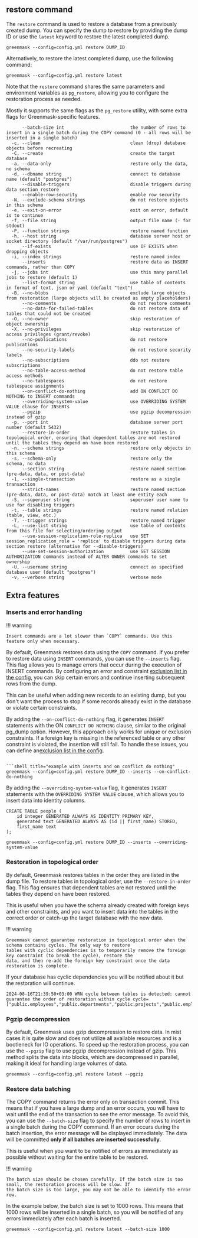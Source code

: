 ## restore command

The `restore` command is used to restore a database from a previously created dump. You can specify the dump to restore
by providing the dump ID or use the `latest` keyword to restore the latest completed dump.

```shell
greenmask --config=config.yml restore DUMP_ID
```

Alternatively, to restore the latest completed dump, use the following command:

```shell
greenmask --config=config.yml restore latest
```

Note that the `restore` command shares the same parameters and environment variables as `pg_restore`,
allowing you to configure the restoration process as needed.

Mostly it supports the same flags as the `pg_restore` utility, with some extra flags for Greenmask-specific features.

```text title="Supported flags"
      --batch-size int                         the number of rows to insert in a single batch during the COPY command (0 - all rows will be inserted in a single batch)
  -c, --clean                                  clean (drop) database objects before recreating
  -C, --create                                 create the target database
  -a, --data-only                              restore only the data, no schema
  -d, --dbname string                          connect to database name (default "postgres")
      --disable-triggers                       disable triggers during data section restore
      --enable-row-security                    enable row security
  -N, --exclude-schema strings                 do not restore objects in this schema
  -e, --exit-on-error                          exit on error, default is to continue
  -f, --file string                            output file name (- for stdout)
  -P, --function strings                       restore named function
  -h, --host string                            database server host or socket directory (default "/var/run/postgres")
      --if-exists                              use IF EXISTS when dropping objects
  -i, --index strings                          restore named index
      --inserts                                restore data as INSERT commands, rather than COPY
  -j, --jobs int                               use this many parallel jobs to restore (default 1)
      --list-format string                     use table of contents in format of text, json or yaml (default "text")
  -B, --no-blobs                               exclude large objects from restoration (large objects will be created as empty placeholders)
      --no-comments                            do not restore comments
      --no-data-for-failed-tables              do not restore data of tables that could not be created
  -O, --no-owner                               skip restoration of object ownership
  -X, --no-privileges                          skip restoration of access privileges (grant/revoke)
      --no-publications                        do not restore publications
      --no-security-labels                     do not restore security labels
      --no-subscriptions                       ddo not restore subscriptions
      --no-table-access-method                 do not restore table access methods
      --no-tablespaces                         do not restore tablespace assignments
      --on-conflict-do-nothing                 add ON CONFLICT DO NOTHING to INSERT commands
      --overriding-system-value                use OVERRIDING SYSTEM VALUE clause for INSERTs
      --pgzip                                  use pgzip decompression instead of gzip
  -p, --port int                               database server port number (default 5432)
      --restore-in-order                       restore tables in topological order, ensuring that dependent tables are not restored until the tables they depend on have been restored
  -n, --schema strings                         restore only objects in this schema
  -s, --schema-only                            restore only the schema, no data
      --section string                         restore named section (pre-data, data, or post-data)
  -1, --single-transaction                     restore as a single transaction
      --strict-names                           restore named section (pre-data, data, or post-data) match at least one entity each
  -S, --superuser string                       superuser user name to use for disabling triggers
  -t, --table strings                          restore named relation (table, view, etc.)
  -T, --trigger strings                        restore named trigger
  -L, --use-list string                        use table of contents from this file for selecting/ordering output
      --use-session-replication-role-replica   use SET session_replication_role = 'replica' to disable triggers during data section restore (alternative for --disable-triggers)
      --use-set-session-authorization          use SET SESSION AUTHORIZATION commands instead of ALTER OWNER commands to set ownership
  -U, --username string                        connect as specified database user (default "postgres")
  -v, --verbose string                         verbose mode
```

## Extra features

### Inserts and error handling

!!! warning

    Insert commands are a lot slower than `COPY` commands. Use this feature only when necessary.

By default, Greenmask restores data using the `COPY` command. If you prefer to restore data using `INSERT` commands, you
can
use the `--inserts` flag. This flag allows you to manage errors that occur during the execution of INSERT commands. By
configuring an error and constraint [exclusion list in the config](../configuration.md#restoration-error-exclusion),
you can skip certain errors and continue inserting subsequent rows from the dump.

This can be useful when adding new records to an existing dump, but you don't want the process to stop if some records
already exist in the database or violate certain constraints.

By adding the `--on-conflict-do-nothing` flag, it generates `INSERT` statements with the ON `CONFLICT DO NOTHING`
clause, similar to the original pg_dump option. However, this approach only works for unique or exclusion constraints.
If a foreign key is missing in the referenced table or any other constraint is violated, the insertion will still fail.
To handle these issues, you can define
an[exclusion list in the config](../configuration.md#restoration-error-exclusion).

```shell title="example with inserts and error handling"

```shell title="example with inserts and on conflict do nothing"
greenmask --config=config.yml restore DUMP_ID --inserts --on-conflict-do-nothing
```

By adding the `--overriding-system-value` flag, it generates `INSERT` statements with the `OVERRIDING SYSTEM VALUE`
clause, which allows you to insert data into identity columns. 

```postgresql title="example of GENERATED ALWAYS AS IDENTITY column"
CREATE TABLE people (
    id integer GENERATED ALWAYS AS IDENTITY PRIMARY KEY,
    generated text GENERATED ALWAYS AS (id || first_name) STORED,
    first_name text
);
```

```shell title="example with inserts"
greenmask --config=config.yml restore DUMP_ID --inserts --overriding-system-value
```

### Restoration in topological order

By default, Greenmask restores tables in the order they are listed in the dump file. To restore tables in topological
order, use the `--restore-in-order` flag. This flag ensures that dependent tables are not restored until the tables they
depend on have been restored.

This is useful when you have the schema already created with foreign keys and other constraints, and you want to insert
data into the tables in the correct order or catch-up the target database with the new data.

!!! warning

    Greenmask cannot guarantee restoration in topological order when the schema contains cycles. The only way to restore
    tables with cyclic dependencies is to temporarily remove the foreign key constraint (to break the cycle), restore the
    data, and then re-add the foreign key constraint once the data restoration is complete.

If your database has cyclic dependencies you will be notified about it but the restoration will continue.

```text
2024-08-16T21:39:50+03:00 WRN cycle between tables is detected: cannot guarantee the order of restoration within cycle cycle=["public.employees","public.departments","public.projects","public.employees"]
```

### Pgzip decompression

By default, Greenmask uses gzip decompression to restore data. In mist cases it is quite slow and does not utilize all
available resources and is a bootleneck for IO operations. To speed up the restoration process, you can use
the `--pgzip` flag to use pgzip decompression instead of gzip. This method splits the data into blocks, which are
decompressed in parallel, making it ideal for handling large volumes of data.

```shell title="example with pgzip decompression"
greenmask --config=config.yml restore latest --pgzip
```

### Restore data batching

The COPY command returns the error only on transaction commit. This means that if you have a large dump and an error
occurs, you will have to wait until the end of the transaction to see the error message. To avoid this, you can use the
`--batch-size` flag to specify the number of rows to insert in a single batch during the COPY command. If an error
occurs during the batch insertion, the error message will be displayed immediately. The data will be committed **only 
if all batches are inserted successfully**.

This is useful when you want to be notified of errors as immediately as possible without waiting for the entire
table to be restored.

!!! warning

    The batch size should be chosen carefully. If the batch size is too small, the restoration process will be slow. If
    the batch size is too large, you may not be able to identify the error row.

In the example below, the batch size is set to 1000 rows. This means that 1000 rows will be inserted in a single batch,
so you will be notified of any errors immediately after each batch is inserted.

```shell title="example with batch size" 
greenmask --config=config.yml restore latest --batch-size 1000
```
